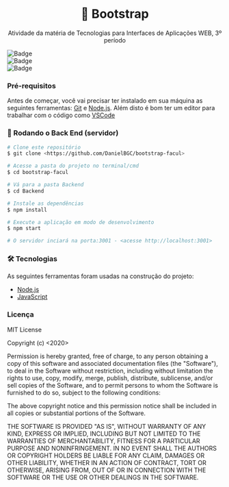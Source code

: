 <h1 align="center">
   📖 Bootstrap
 
</h1>
<p align="center">Atividade da matéria de Tecnologias para Interfaces de Aplicações WEB, 3º período </p>

![Badge](https://img.shields.io/badge/IFTM-Bootstrap-%237159c1?style=for-the-badge&logo=ghost)
</br>
![Badge](https://img.shields.io/github/languages/count/DanielBGC/bootstrap-facul)
</br>
![Badge](https://img.shields.io/github/license/DanielBGC/bootstrap-facul)


### Pré-requisitos

Antes de começar, você vai precisar ter instalado em sua máquina as seguintes ferramentas:
[Git](https://git-scm.com) e [Node.js](https://nodejs.org/en/). 
Além disto é bom ter um editor para trabalhar com o código como [VSCode](https://code.visualstudio.com/)

### 🎲 Rodando o Back End (servidor)

```bash
# Clone este repositório
$ git clone <https://github.com/DanielBGC/bootstrap-facul>

# Acesse a pasta do projeto no terminal/cmd
$ cd bootstrap-facul

# Vá para a pasta Backend
$ cd Backend

# Instale as dependências
$ npm install

# Execute a aplicação em modo de desenvolvimento
$ npm start

# O servidor inciará na porta:3001 - <acesse http://localhost:3001>
```

### 🛠 Tecnologias

As seguintes ferramentas foram usadas na construção do projeto:

- [Node.js](https://nodejs.org/en/)
- [JavaScript](https://www.javascript.com/)


### Licença
MIT License

Copyright (c) <2020> <Seu Nome>

Permission is hereby granted, free of charge, to any person obtaining a copy
of this software and associated documentation files (the "Software"), to deal
in the Software without restriction, including without limitation the rights
to use, copy, modify, merge, publish, distribute, sublicense, and/or sell
copies of the Software, and to permit persons to whom the Software is
furnished to do so, subject to the following conditions:

The above copyright notice and this permission notice shall be included in all
copies or substantial portions of the Software.

THE SOFTWARE IS PROVIDED "AS IS", WITHOUT WARRANTY OF ANY KIND, EXPRESS OR
IMPLIED, INCLUDING BUT NOT LIMITED TO THE WARRANTIES OF MERCHANTABILITY,
FITNESS FOR A PARTICULAR PURPOSE AND NONINFRINGEMENT. IN NO EVENT SHALL THE
AUTHORS OR COPYRIGHT HOLDERS BE LIABLE FOR ANY CLAIM, DAMAGES OR OTHER
LIABILITY, WHETHER IN AN ACTION OF CONTRACT, TORT OR OTHERWISE, ARISING FROM,
OUT OF OR IN CONNECTION WITH THE SOFTWARE OR THE USE OR OTHER DEALINGS IN THE
SOFTWARE.

